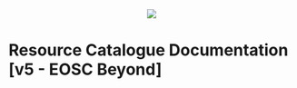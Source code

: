 <div align="center">
  <img src='https://eosc-portal.eu/sites/all/themes/theme1/logo.png'></img>
</div>

# Resource Catalogue Documentation <br /> [v5 - EOSC Beyond]
